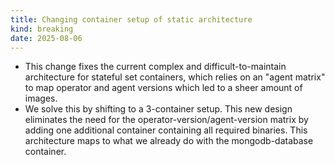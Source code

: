 ```yaml
---
title: Changing container setup of static architecture
kind: breaking
date: 2025-08-06
---
```


* This change fixes the current complex and difficult-to-maintain architecture for stateful set containers, which relies on an "agent matrix" to map operator and agent versions which led to a sheer amount of images.
* We solve this by shifting to a 3-container setup. This new design eliminates the need for the operator-version/agent-version matrix by adding one additional container containing all required binaries. This architecture maps to what we already do with the mongodb-database container.
